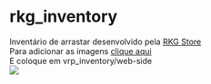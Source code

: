 # rkg_inventory

<div>Inventário de arrastar desenvolvido pela <a href="https://discord.gg/CZaYaJGcMP">RKG Store</a></div><div></div>
<div>Para adicionar as imagens <a href="https://drive.google.com/file/d/1vN8BMbl1v1d0n16lPwaPSACxFBAmpMdv/view?usp=sharing">clique aqui</a><br>E coloque em vrp_inventory/web-side</div>

<img src="https://media.discordapp.net/attachments/825417861311758336/872281589692907520/unknown.png?width=975&height=676">
